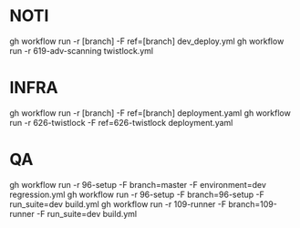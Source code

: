 # NOTI
gh workflow run -r [branch] -F ref=[branch] dev_deploy.yml
gh workflow run -r 619-adv-scanning twistlock.yml


# INFRA
gh workflow run -r [branch] -F ref=[branch] deployment.yaml
gh workflow run -r 626-twistlock -F ref=626-twistlock deployment.yaml


# QA
gh workflow run -r 96-setup -F branch=master -F environment=dev regression.yml
gh workflow run -r 96-setup -F branch=96-setup -F run_suite=dev build.yml
gh workflow run -r 109-runner -F branch=109-runner -F run_suite=dev build.yml
